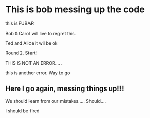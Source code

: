 # This is bob messing up the code

this is FUBAR

Bob & Carol will live to regret this.

Ted and Alice it wil be ok

Round 2. Start!

THIS IS NOT AN ERROR.....


this is another error. Way to go

## Here I go again, messing things up!!!

We should learn from our mistakes..... Should....

I should be fired

